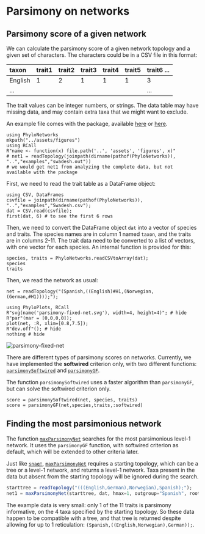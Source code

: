 # Parsimony on networks

## Parsimony score of a given network

We can calculate the parsimony score of a given
network topology and a given set of characters.
The characters could be in a CSV file in this format:

| taxon | trait1 | trait2 | trait3 | trait4 | trait5 | trait6 ...
|:-------|:-------|:-------|:-------|:--------|:--------|:-------
| English      | 1| 2 | 1|   1 |       1 |       3
| ...    |  |   |  |         |              |       ...

The trait values can be integer numbers, or strings.
The data table may have missing data, and may contain extra taxa
that we might want to exclude.

An example file comes with the package, available
[here](https://github.com/crsl4/PhyloNetworks/blob/master/examples/Swadesh.csv)
or
[here](https://raw.githubusercontent.com/crsl4/PhyloNetworks/master/examples/Swadesh.csv).

```@setup parsimony
using PhyloNetworks
mkpath("../assets/figures")
using RCall
R"name <- function(x) file.path('..', 'assets', 'figures', x)"
# net1 = readTopology(joinpath(dirname(pathof(PhyloNetworks)), "..","examples","swadesh.out"))
# we would get net1 from analyzing the complete data, but not available with the package
```

First, we need to read the trait table as a DataFrame object:

```@repl parsimony
using CSV, DataFrames
csvfile = joinpath(dirname(pathof(PhyloNetworks)), "..","examples","Swadesh.csv");
dat = CSV.read(csvfile);
first(dat, 6) # to see the first 6 rows
```

Then, we need to convert the DataFrame object `dat`
into a vector of species and traits.
The species names are in column 1 named `taxon`,
and the traits are in columns 2-11. The trait data need to be
converted to a list of vectors, with one vector for each species.
An internal function is provided for this:

```@repl parsimony
species, traits = PhyloNetworks.readCSVtoArray(dat);
species
traits
```

Then, we read the network as usual:

```@repl parsimony
net = readTopology("(Spanish,((English)#H1,(Norwegian,(German,#H1))));");
```

```@example parsimony
using PhyloPlots, RCall
R"svg(name('parsimony-fixed-net.svg'), width=4, height=4)"; # hide
R"par"(mar = [0,0,0,0]);
plot(net, :R, xlim=[0.8,7.5]);
R"dev.off"(); # hide
nothing # hide
```
![parsimony-fixed-net](../assets/figures/parsimony-fixed-net.svg)

There are different types of parsimony scores on networks.
Currently, we have implemented the **softwired** criterion only,
with two different functions:
[`parsimonySoftwired`](@ref) and
[`parsimonyGF`](@ref).

The function `parsimonySoftwired` uses a faster algorithm than
`parsimonyGF`, but can solve the softwired criterion only.

```@repl parsimony
score = parsimonySoftwired(net, species, traits)
score = parsimonyGF(net,species,traits,:softwired)
```


## Finding the most parsimonious network

The function [`maxParsimonyNet`](@ref) searches for the most parsimonious
level-1 network. It uses the `parsimonyGF` function, with softwired criterion
as default, which will be extended to other criteria later.

Just like [`snaq!`](@ref), [`maxParsimonyNet`](@ref) requires a
starting topology, which can be a tree or a level-1 network,
and returns a level-1 network.
Taxa present in the data but absent from the starting topology
will be ignored during the search.

```julia
starttree = readTopology("(((English,German),Norwegian),Spanish);");
net1 = maxParsimonyNet(starttree, dat, hmax=1, outgroup="Spanish", rootname="swadesh")
```

The example data is very small: only 1 of the 11 traits is parsimony informative,
on the 4 taxa specified by the starting topology. So these data happen
to be compatible with a tree, and that tree is returned despite allowing
for up to 1 reticulation:
`(Spanish,((English,Norwegian),German));`.
